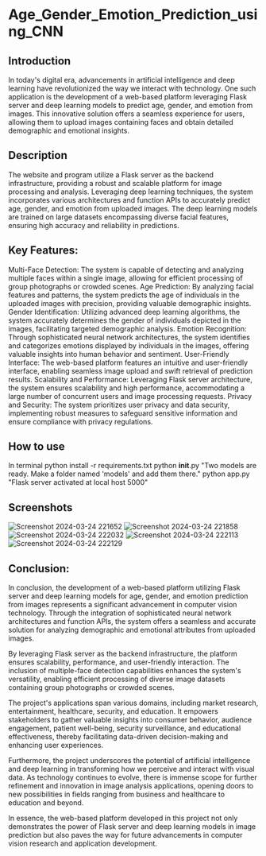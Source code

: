 # Age_Gender_Emotion_Prediction_using_CNN


## Introduction
In today's digital era, advancements in artificial intelligence and deep learning have revolutionized the way we interact with technology. One such application is the development of a web-based platform leveraging Flask server and deep learning models to predict age, gender, and emotion from images. This innovative solution offers a seamless experience for users, allowing them to upload images containing faces and obtain detailed demographic and emotional insights.

## Description
The website and program utilize a Flask server as the backend infrastructure, providing a robust and scalable platform for image processing and analysis. Leveraging deep learning techniques, the system incorporates various architectures and function APIs to accurately predict age, gender, and emotion from uploaded images. The deep learning models are trained on large datasets encompassing diverse facial features, ensuring high accuracy and reliability in predictions.

## Key Features:

Multi-Face Detection: The system is capable of detecting and analyzing multiple faces within a single image, allowing for efficient processing of group photographs or crowded scenes.
Age Prediction: By analyzing facial features and patterns, the system predicts the age of individuals in the uploaded images with precision, providing valuable demographic insights.
Gender Identification: Utilizing advanced deep learning algorithms, the system accurately determines the gender of individuals depicted in the images, facilitating targeted demographic analysis.
Emotion Recognition: Through sophisticated neural network architectures, the system identifies and categorizes emotions displayed by individuals in the images, offering valuable insights into human behavior and sentiment.
User-Friendly Interface: The web-based platform features an intuitive and user-friendly interface, enabling seamless image upload and swift retrieval of prediction results.
Scalability and Performance: Leveraging Flask server architecture, the system ensures scalability and high performance, accommodating a large number of concurrent users and image processing requests.
Privacy and Security: The system prioritizes user privacy and data security, implementing robust measures to safeguard sensitive information and ensure compliance with privacy regulations.

## How to use 

In  terminal
python install -r requirements.txt
python __init__.py
"Two models are ready. Make a folder named 'models' and add them there."
python app.py
"Flask server activated at local host 5000"

## Screenshots

![Screenshot 2024-03-24 221652](https://github.com/tushargandhi77/web-dev-2.0/assets/104029815/27ca25ed-da6a-4564-a971-00be2985f0c7)
![Screenshot 2024-03-24 221858](https://github.com/tushargandhi77/web-dev-2.0/assets/104029815/0225f516-e26c-48ea-b835-34fe9b85e5f2)
![Screenshot 2024-03-24 222032](https://github.com/tushargandhi77/web-dev-2.0/assets/104029815/17c8a8bd-4343-42b4-97ba-f64f2e87a26d)
![Screenshot 2024-03-24 222113](https://github.com/tushargandhi77/web-dev-2.0/assets/104029815/443513b8-c984-475f-b6ad-625646464163)
![Screenshot 2024-03-24 222129](https://github.com/tushargandhi77/web-dev-2.0/assets/104029815/68440c6c-ed3a-4fd8-b0c9-8e186cee880d)




## Conclusion:

In conclusion, the development of a web-based platform utilizing Flask server and deep learning models for age, gender, and emotion prediction from images represents a significant advancement in computer vision technology. Through the integration of sophisticated neural network architectures and function APIs, the system offers a seamless and accurate solution for analyzing demographic and emotional attributes from uploaded images.

By leveraging Flask server as the backend infrastructure, the platform ensures scalability, performance, and user-friendly interaction. The inclusion of multiple-face detection capabilities enhances the system's versatility, enabling efficient processing of diverse image datasets containing group photographs or crowded scenes.

The project's applications span various domains, including market research, entertainment, healthcare, security, and education. It empowers stakeholders to gather valuable insights into consumer behavior, audience engagement, patient well-being, security surveillance, and educational effectiveness, thereby facilitating data-driven decision-making and enhancing user experiences.

Furthermore, the project underscores the potential of artificial intelligence and deep learning in transforming how we perceive and interact with visual data. As technology continues to evolve, there is immense scope for further refinement and innovation in image analysis applications, opening doors to new possibilities in fields ranging from business and healthcare to education and beyond.

In essence, the web-based platform developed in this project not only demonstrates the power of Flask server and deep learning models in image prediction but also paves the way for future advancements in computer vision research and application development.







